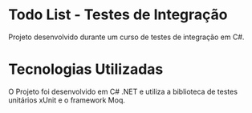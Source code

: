 # Todo List - Testes de Integração
 Projeto desenvolvido durante um curso de testes de integração em C#.

# Tecnologias Utilizadas
O Projeto foi desenvolvido em C# .NET e utiliza a biblioteca de testes unitários xUnit e o framework Moq.
